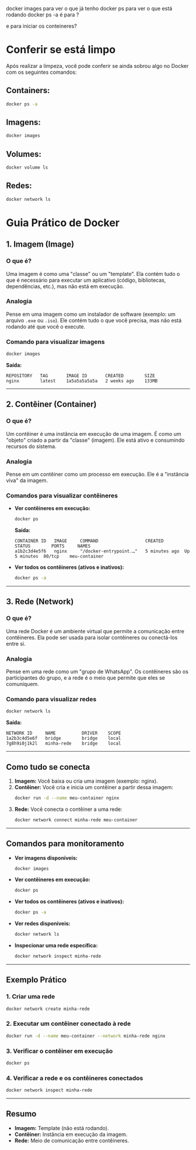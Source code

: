 docker images para ver o que já tenho
docker ps para ver o que está rodando
docker ps -a é para ?

e para iniciar os conteineres?

# Conferir se está limpo

Após realizar a limpeza, você pode conferir se ainda sobrou algo no Docker com os seguintes comandos:

## Containers:
```sh
docker ps -a
```

## Imagens:
```sh
docker images
```

## Volumes:
```sh
docker volume ls
```

## Redes:
```sh
docker network ls
```

# Guia Prático de Docker

## 1. Imagem (Image)

### O que é?
Uma imagem é como uma "classe" ou um "template". Ela contém tudo o que é necessário para executar um aplicativo (código, bibliotecas, dependências, etc.), mas não está em execução.

### Analogia
Pense em uma imagem como um instalador de software (exemplo: um arquivo `.exe` ou `.iso`). Ele contém tudo o que você precisa, mas não está rodando até que você o execute.

### Comando para visualizar imagens
```bash
docker images
```
**Saída:**
```
REPOSITORY   TAG       IMAGE ID       CREATED        SIZE
nginx        latest    1a5a5a5a5a5a   2 weeks ago    133MB
```

---

## 2. Contêiner (Container)

### O que é?
Um contêiner é uma instância em execução de uma imagem. É como um "objeto" criado a partir da "classe" (imagem). Ele está ativo e consumindo recursos do sistema.

### Analogia
Pense em um contêiner como um processo em execução. Ele é a "instância viva" da imagem.

### Comandos para visualizar contêineres
- **Ver contêineres em execução:**
  ```bash
  docker ps
  ```
  **Saída:**
  ```
  CONTAINER ID   IMAGE     COMMAND                  CREATED        STATUS        PORTS     NAMES
  a1b2c3d4e5f6   nginx     "/docker-entrypoint.…"   5 minutes ago  Up 5 minutes  80/tcp    meu-container
  ```

- **Ver todos os contêineres (ativos e inativos):**
  ```bash
  docker ps -a
  ```

---

## 3. Rede (Network)

### O que é?
Uma rede Docker é um ambiente virtual que permite a comunicação entre contêineres. Ela pode ser usada para isolar contêineres ou conectá-los entre si.

### Analogia
Pense em uma rede como um "grupo de WhatsApp". Os contêineres são os participantes do grupo, e a rede é o meio que permite que eles se comuniquem.

### Comando para visualizar redes
```bash
docker network ls
```
**Saída:**
```
NETWORK ID     NAME          DRIVER    SCOPE
1a2b3c4d5e6f   bridge        bridge    local
7g8h9i0j1k2l   minha-rede    bridge    local
```

---

## Como tudo se conecta

1. **Imagem:** Você baixa ou cria uma imagem (exemplo: nginx).
2. **Contêiner:** Você cria e inicia um contêiner a partir dessa imagem:
   ```bash
   docker run -d --name meu-container nginx
   ```
3. **Rede:** Você conecta o contêiner a uma rede:
   ```bash
   docker network connect minha-rede meu-container
   ```

---

## Comandos para monitoramento

- **Ver imagens disponíveis:**
  ```bash
  docker images
  ```

- **Ver contêineres em execução:**
  ```bash
  docker ps
  ```

- **Ver todos os contêineres (ativos e inativos):**
  ```bash
  docker ps -a
  ```

- **Ver redes disponíveis:**
  ```bash
  docker network ls
  ```

- **Inspecionar uma rede específica:**
  ```bash
  docker network inspect minha-rede
  ```

---

## Exemplo Prático

### 1. Criar uma rede
```bash
docker network create minha-rede
```

### 2. Executar um contêiner conectado à rede
```bash
docker run -d --name meu-container --network minha-rede nginx
```

### 3. Verificar o contêiner em execução
```bash
docker ps
```

### 4. Verificar a rede e os contêineres conectados
```bash
docker network inspect minha-rede
```

---

## Resumo

- **Imagem:** Template (não está rodando).
- **Contêiner:** Instância em execução da imagem.
- **Rede:** Meio de comunicação entre contêineres.



